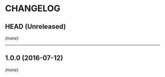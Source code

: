 CHANGELOG
=========

## HEAD (Unreleased)
_(none)_

--------------------

## 1.0.0 (2016-07-12)
_(none)_

